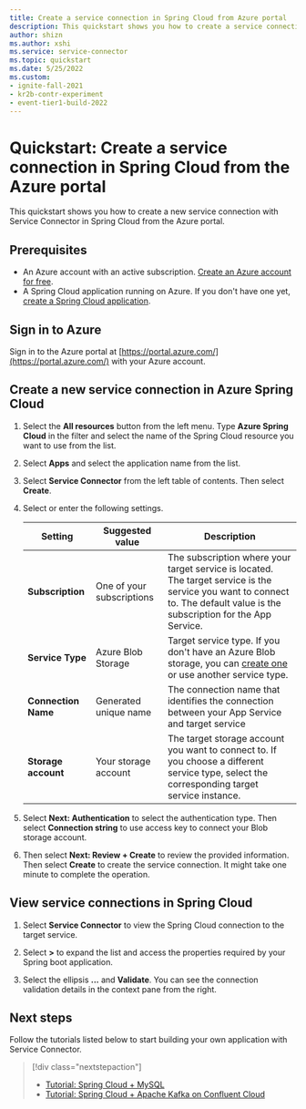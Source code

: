 ```yaml
---
title: Create a service connection in Spring Cloud from Azure portal
description: This quickstart shows you how to create a service connection in Spring Cloud from the Azure portal.
author: shizn
ms.author: xshi
ms.service: service-connector
ms.topic: quickstart
ms.date: 5/25/2022
ms.custom:
- ignite-fall-2021
- kr2b-contr-experiment
- event-tier1-build-2022
---
```


# Quickstart: Create a service connection in Spring Cloud from the Azure portal

This quickstart shows you how to create a new service connection with Service Connector in Spring Cloud from the Azure portal.

## Prerequisites

- An Azure account with an active subscription. [Create an Azure account for free](https://azure.microsoft.com/free).
- A Spring Cloud application running on Azure. If you don't have one yet, [create a Spring Cloud application](../spring-cloud/quickstart.md).

## Sign in to Azure

Sign in to the Azure portal at [https://portal.azure.com/](https://portal.azure.com/) with your Azure account.

## Create a new service connection in Azure Spring Cloud

1. Select the **All resources** button from the left menu. Type **Azure Spring Cloud** in the filter and select the name of the Spring Cloud resource you want to use from the list.
1. Select **Apps** and select the application name from the list.
1. Select **Service Connector** from the left table of contents. Then select **Create**.
1. Select or enter the following settings.

    | Setting      | Suggested value  | Description                                        |
    | ------------ |  ------- | -------------------------------------------------- |
    | **Subscription** | One of your subscriptions | The subscription where your target service is located. The target service is the service you want to connect to. The default value is the subscription for the App Service. |
    | **Service Type** | Azure Blob Storage | Target service type. If you don't have an Azure Blob storage, you can [create one](../storage/blobs/storage-quickstart-blobs-portal.md) or use another service type. |
    | **Connection Name** | Generated unique name | The connection name that identifies the connection between your App Service and target service  |
    | **Storage account** | Your storage account | The target storage account you want to connect to. If you choose a different service type, select the corresponding target service instance. |

1. Select **Next: Authentication** to select the authentication type. Then select **Connection string** to use access key to connect your Blob storage account.
1. Then select **Next: Review + Create** to review the provided information. Then select **Create** to create the service connection. It might take one minute to complete the operation.

## View service connections in Spring Cloud

1. Select **Service Connector** to view the Spring Cloud connection to the target service.

1. Select **>**  to expand the list and access the properties required by your Spring boot application.

1. Select the ellipsis **...** and **Validate**. You can see the connection validation details in the context pane from the right.

## Next steps

Follow the tutorials listed below to start building your own application with Service Connector.

> [!div class="nextstepaction"]
> - [Tutorial: Spring Cloud + MySQL](./tutorial-java-spring-mysql.md)
> - [Tutorial: Spring Cloud + Apache Kafka on Confluent Cloud](./tutorial-java-spring-confluent-kafka.md)
